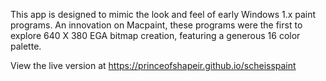 This app is designed to mimic the look and feel of early Windows 1.x paint programs. An innovation on Macpaint, these programs were the first to explore 640 X 380 EGA bitmap creation, featuring a generous 16 color palette.

View the live version at https://princeofshapeir.github.io/scheisspaint

